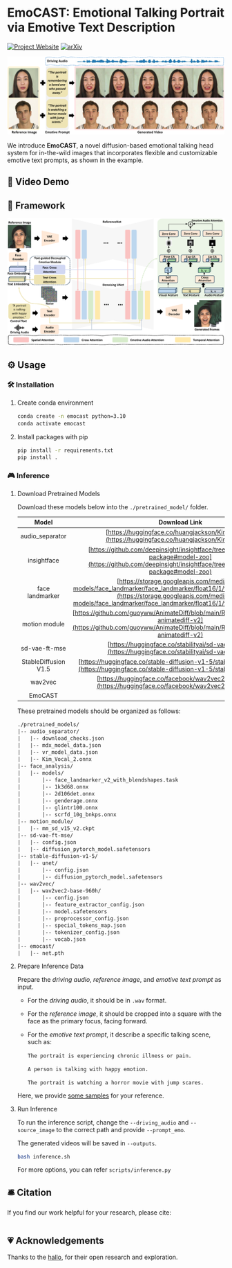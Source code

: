 # EmoCAST: Emotional Talking Portrait via Emotive Text Description

[![Project Website](https://img.shields.io/badge/Project-Website-Green)](https:)
[![arXiv](https://img.shields.io/badge/ArXiv--red)](https://arxiv.org/abs/)

![teaser](assets/teaser.png)

We introduce **EmoCAST**, a novel diffusion-based emotional talking head system for in-the-wild images that incorporates flexible and customizable emotive text prompts, as shown in the example.

## 📸 Video Demo

## 🔧️ Framework

![method](assets/method.png)

## ⚙️ Usage
### 🛠️ Installation

1. Create conda environment
   ```bash
   conda create -n emocast python=3.10
   conda activate emocast
   ```

2. Install packages with pip

   ```bash
   pip install -r requirements.txt
   pip install .
   ```

### 🎮 Inference

1. Download Pretrained Models
   
   Download these models below into the `./pretrained_model/` folder.
  
    |  Model | Download Link |   
    |:--------:|:------------:|
    |audio_separator |  [https://huggingface.co/huangjackson/Kim_Vocal_2](https://huggingface.co/huangjackson/Kim_Vocal_2)|
    |insightface | [https://github.com/deepinsight/insightface/tree/master/python-package#model-zoo](https://github.com/deepinsight/insightface/tree/master/python-package#model-zoo)|
    |face landmarker | [https://storage.googleapis.com/mediapipe-models/face_landmarker/face_landmarker/float16/1/face_landmarker.task](https://storage.googleapis.com/mediapipe-models/face_landmarker/face_landmarker/float16/1/face_landmarker.task) |
    |motion module | [https://github.com/guoyww/AnimateDiff/blob/main/README.md#202309-animatediff-v2](https://github.com/guoyww/AnimateDiff/blob/main/README.md#202309-animatediff-v2)|
    |sd-vae-ft-mse | [https://huggingface.co/stabilityai/sd-vae-ft-mse](https://huggingface.co/stabilityai/sd-vae-ft-mse)|
    |StableDiffusion V1.5|[https://huggingface.co/stable-diffusion-v1-5/stable-diffusion-v1-5](https://huggingface.co/stable-diffusion-v1-5/stable-diffusion-v1-5)|
    |wav2vec | [https://huggingface.co/facebook/wav2vec2-base-960h](https://huggingface.co/facebook/wav2vec2-base-960h)|
    |EmoCAST||

    These pretrained models should be organized as follows:

    ```text
    ./pretrained_models/
    |-- audio_separator/
    |   |-- download_checks.json
    |   |-- mdx_model_data.json
    |   |-- vr_model_data.json
    |   |-- Kim_Vocal_2.onnx
    |-- face_analysis/
    |   |-- models/
    |       |-- face_landmarker_v2_with_blendshapes.task  
    |       |-- 1k3d68.onnx
    |       |-- 2d106det.onnx
    |       |-- genderage.onnx
    |       |-- glintr100.onnx
    |       |-- scrfd_10g_bnkps.onnx
    |-- motion_module/
    |   |-- mm_sd_v15_v2.ckpt
    |-- sd-vae-ft-mse/
    |   |-- config.json
    |   |-- diffusion_pytorch_model.safetensors
    |-- stable-diffusion-v1-5/
    |   |-- unet/
    |       |-- config.json
    |       |-- diffusion_pytorch_model.safetensors
    |-- wav2vec/
    |   |-- wav2vec2-base-960h/
    |       |-- config.json
    |       |-- feature_extractor_config.json
    |       |-- model.safetensors
    |       |-- preprocessor_config.json
    |       |-- special_tokens_map.json
    |       |-- tokenizer_config.json
    |       |-- vocab.json
    |-- emocast/
    |   |-- net.pth
    ```

2. Prepare Inference Data

   Prepare the *driving audio*, *reference image*, and *emotive text prompt* as input.

   - For the *driving audio*, it should be in `.wav` format.

   - For the *reference image*, it should be cropped into a square with the face as the primary focus, facing forward.
  
   - For the *emotive text prompt*, it describe a specific talking scene, such as:
     
     `The portrait is experiencing chronic illness or pain.`
     
     `A person is talking with happy emotion.`

     `The portrait is watching a horror movie with jump scares.`
   
   Here, we provide [some samples](examples/) for your reference.


3. Run Inference

   To run the inference script, change the `--driving_audio` and `--source_image` to the correct path and provide `--prompt_emo`.

   The generated videos will be saved in `--outputs`.
   
   ```bash
   bash inference.sh
   ```

   For more options, you can refer `scripts/inference.py`

## 🛎 Citation
If you find our work helpful for your research, please cite:
```

```

## 💗 Acknowledgements

Thanks to the [hallo](https://github.com/fudan-generative-vision/hallo), for their open research and exploration.

